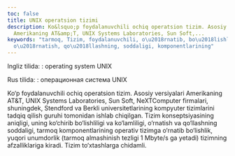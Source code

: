 ```yaml
---
toc: false
title: UNIX operatsion tizimi
description: Ko&lsquo;p foydalanuvchili ochiq operatsion tizim. Asosiy versiyalari
  Amerikaning AT&amp;T, UNIX Systems Laboratories, Sun Soft,...
keywords: "tarmoq, Tizim, foydalanuvchili, o\u2018rnatib, bo\u2018lishliligi, ko\u2018lamliligi,
  o\u2018rnatish, qo\u2018llashning, soddaligi, komponentlarining"
---
```


Ingliz tilida:
:   operating system UNIX

Rus tilida:
:   операционная система UNIX

Ko‘p foydalanuvchili ochiq operatsion tizim. Asosiy versiyalari Amerikaning AT&T, UNIX Systems Laboratories, Sun Soft, NeXTComputer firmalari, shuningdek, Stendford va Berkli universitetlarining kompyuter tizimlarini tadqiq qilish guruhi tomonidan ishlab chiqilgan. Tizim konseptsiyasining aniqligi, uning ko‘chirib bo‘lishliligi va ko‘lamliligi, o‘rnatish va qo‘llashning soddaligi, tarmoq komponentlarining operativ tizimga o‘rnatib bo‘lishlik, yuqori unumdorlik (tarmoq almashinish tezligi 1 Mbyte/s ga yetadi) tizimning afzalliklariga kiradi. Tizim to‘xtashlarga chidamli.